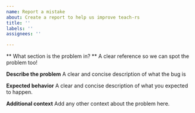 ```yaml
---
name: Report a mistake
about: Create a report to help us improve teach-rs
title: ''
labels: ''
assignees: ''

---
```


** What section is the problem in? **
A clear reference so we can spot the problem too!

**Describe the problem**
A clear and concise description of what the bug is

**Expected behavior**
A clear and concise description of what you expected to happen.

**Additional context**
Add any other context about the problem here.
